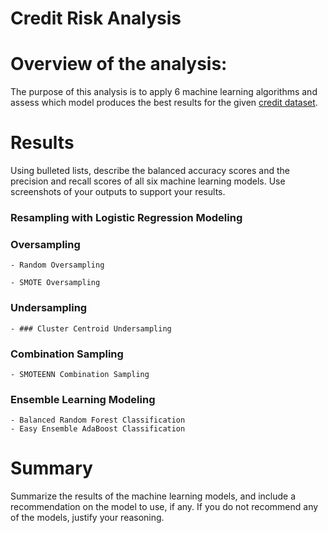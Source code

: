 # Credit Risk Analysis

# Overview of the analysis: 
The purpose of this analysis is to apply 6 machine learning algorithms and assess which model produces the best results for the given [credit dataset](https://github.com/nsmeltz/Credit_Risk_Analysis/blob/0f3846712b105e79d36c388d4bdbc2354fadf271/LoanStats_2019Q1.csv).

# Results 

Using bulleted lists, describe the balanced accuracy scores and the precision and recall scores of all six machine learning models. Use screenshots of your outputs to support your results.

### Resampling with Logistic Regression Modeling

  ### Oversampling
    - Random Oversampling
  
    - SMOTE Oversampling

  ### Undersampling
    - ### Cluster Centroid Undersampling

  ### Combination Sampling  
    - SMOTEENN Combination Sampling
    
### Ensemble Learning Modeling
    - Balanced Random Forest Classification
    - Easy Ensemble AdaBoost Classification

# Summary 

Summarize the results of the machine learning models, and include a recommendation on the model to use, if any. If you do not recommend any of the models, justify your reasoning.
